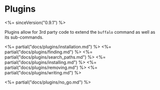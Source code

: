 # Plugins

<%= sinceVersion("0.9.1") %>

Plugins allow for 3rd party code to extend the `buffalo` command as well as its sub-commands.


<%= partial("docs/plugins/installation.md") %>
<%= partial("docs/plugins/finding.md") %>
<%= partial("docs/plugins/search_paths.md") %>
<%= partial("docs/plugins/installing.md") %>
<%= partial("docs/plugins/removing.md") %>
<%= partial("docs/plugins/writing.md") %>

<%= partial("docs/plugins/no_go.md") %>

